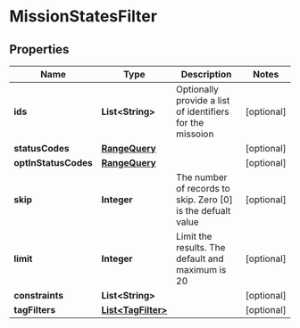 

# MissionStatesFilter


## Properties

Name | Type | Description | Notes
------------ | ------------- | ------------- | -------------
**ids** | **List&lt;String&gt;** | Optionally provide a list of identifiers for the missoion |  [optional]
**statusCodes** | [**RangeQuery**](RangeQuery.md) |  |  [optional]
**optInStatusCodes** | [**RangeQuery**](RangeQuery.md) |  |  [optional]
**skip** | **Integer** | The number of records to skip. Zero [0] is the defualt value |  [optional]
**limit** | **Integer** | Limit the results. The default and maximum is 20 |  [optional]
**constraints** | **List&lt;String&gt;** |  |  [optional]
**tagFilters** | [**List&lt;TagFilter&gt;**](TagFilter.md) |  |  [optional]



